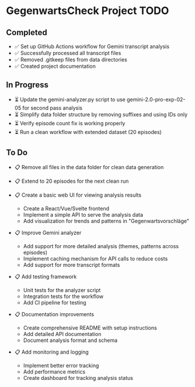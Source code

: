 # GegenwartsCheck Project TODO

## Completed
- ✅ Set up GitHub Actions workflow for Gemini transcript analysis
- ✅ Successfully processed all transcript files
- ✅ Removed .gitkeep files from data directories
- ✅ Created project documentation

## In Progress
- ⏳ Update the gemini-analyzer.py script to use gemini-2.0-pro-exp-02-05 for second pass analysis
- ⏳ Simplify data folder structure by removing suffixes and using IDs only
- ⏳ Verify episode count fix is working properly
- ⏳ Run a clean workflow with extended dataset (20 episodes)

## To Do
- 📋 Remove all files in the data folder for clean data generation
- 📋 Extend to 20 episodes for the next clean run

- 📋 Create a basic web UI for viewing analysis results
  - Create a React/Vue/Svelte frontend
  - Implement a simple API to serve the analysis data
  - Add visualization for trends and patterns in "Gegenwartsvorschläge"
  
- 📋 Improve Gemini analyzer
  - Add support for more detailed analysis (themes, patterns across episodes)
  - Implement caching mechanism for API calls to reduce costs
  - Add support for more transcript formats
  
- 📋 Add testing framework
  - Unit tests for the analyzer script
  - Integration tests for the workflow
  - Add CI pipeline for testing
  
- 📋 Documentation improvements
  - Create comprehensive README with setup instructions
  - Add detailed API documentation
  - Document analysis format and schema
  
- 📋 Add monitoring and logging
  - Implement better error tracking
  - Add performance metrics
  - Create dashboard for tracking analysis status 
